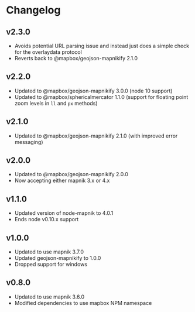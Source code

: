 # Changelog

## v2.3.0
- Avoids potential URL parsing issue and instead just does a simple check for the overlaydata protocol
- Reverts back to @mapbox/geojson-mapnikify 2.1.0

## v2.2.0
- Updated to @mapbox/geojson-mapnikify 3.0.0 (node 10 support)
- Updated to @mapbox/sphericalmercator 1.1.0 (support for floating point zoom levels in `ll` and `px` methods)

## v2.1.0
- Updated to @mapbox/geojson-mapnikify 2.1.0 (with improved error messaging)

## v2.0.0
- Updated to @mapbox/geojson-mapnikify 2.0.0
- Now accepting either mapnik 3.x or 4.x

## v1.1.0
- Updated version of node-mapnik to 4.0.1
- Ends node v0.10.x support

## v1.0.0

 - Updated to use mapnik 3.7.0
 - Updated geojson-mapnikify to 1.0.0
 - Dropped support for windows

## v0.8.0

 - Updated to use mapnik 3.6.0
 - Modified dependencies to use mapbox NPM namespace
